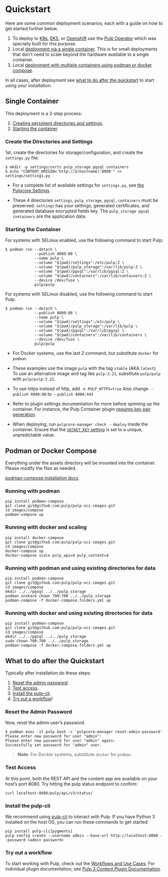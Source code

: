 # Quickstart

Here are some common deployment scenarios, each with a guide on how to get started further below.

1. To deploy to [K8s](https://kubernetes.io/),
   [EKS](https://docs.aws.amazon.com/eks/latest/userguide/what-is-eks.html), or
   [Openshift](https://www.redhat.com/en/technologies/cloud-computing/openshift) use the
   [Pulp Operator](https://docs.pulpproject.org/pulp_operator/quickstart/) which was specially built
   for this purpose.
2. Local [deployment via a single container](#single-container). This is for small deployments that
   don't need to scale beyond the hardware available to a single container.
3. Local [deployment with multiple containers using podman or docker compose](
   #podman-or-docker-compose).

In all cases, after deployment see
[what to do after the quickstart](#what-to-do-after-the-quickstart) to start using your installation.


## Single Container

This deployment is a 2-step process:

1. [Creating persistent directories and settings](#create-the-directories-and-settings).
2. [Starting the container](#starting-the-container)


### Create the Directories and Settings

1st, create the directories for storage/configuration, and create the `settings.py` file:

```
$ mkdir -p settings/certs pulp_storage pgsql containers
$ echo "CONTENT_ORIGIN='http://$(hostname):8080'" >> settings/settings.py
```

* For a complete list of available settings for `settings.py`, see [the Pulpcore Settings](https://docs.pulpproject.org/pulpcore/configuration/settings.html).

* These 4 directories `settings`, `pulp_storage`, `pgsql`, `containers` must be preserved. `settings`
  has your settings, generated certificates, and generated database encrypted fields key. The
  `pulp_storage pgsql containers` are the application data.


### Starting the Container

For systems with SELinux enabled, use the following command to start Pulp:

```
$ podman run --detach \
             --publish 8080:80 \
             --name pulp \
             --volume "$(pwd)/settings":/etc/pulp:Z \
             --volume "$(pwd)/pulp_storage":/var/lib/pulp:Z \
             --volume "$(pwd)/pgsql":/var/lib/pgsql:Z \
             --volume "$(pwd)/containers":/var/lib/containers:Z \
             --device /dev/fuse \
             pulp/pulp
```

For systems with SELinux disabled, use the following command to start Pulp:

```
$ podman run --detach \
             --publish 8080:80 \
             --name pulp \
             --volume "$(pwd)/settings":/etc/pulp \
             --volume "$(pwd)/pulp_storage":/var/lib/pulp \
             --volume "$(pwd)/pgsql":/var/lib/pgsql \
             --volume "$(pwd)/containers":/var/lib/containers \
             --device /dev/fuse \
             pulp/pulp
```

* For Docker systems, use the last 2 command, but substitute `docker` for `podman`.

* These examples use the image `pulp`  with the tag `stable` (AKA `latest`). To use an alternative image and tag like `pulp:3.21`, substitute `pulp/pulp` with `pulp/pulp:3.21`.

* To use https instead of http, add `-e PULP_HTTPS=true` Also change `--publish 8080:80` to `--publish 8080:443`

* Refer to plugin settings documentation for more before spinning up the container. For instance, the Pulp Container plugin [requires key pair generation](https://pulpproject.org/pulp_container/docs/admin/learn/authentication/).

* When deploying, run `pulpcore-manager check --deploy` inside the container. Ensure that the [`SECRET_KEY` setting](https://pulpproject.org/pulpcore/docs/admin/reference/settings/#secret_key) is set to a unique, unpredictable value.


## Podman or Docker Compose

Everything under the assets directory will be mounted into the container.
Please modify the files as needed.

[podman-compose installation docs](https://github.com/containers/podman-compose#installation).

### Running with podman

```shell
pip install podman-compose
git clone git@github.com:pulp/pulp-oci-images.git
cd images/compose
podman-compose up
```

### Running with docker and scaling

```shell
pip install docker-compose
git clone git@github.com:pulp/pulp-oci-images.git
cd images/compose
docker-compose up
docker-compose scale pulp_api=4 pulp_content=4
```

### Running with podman and using existing directories for data
```shell
pip install podman-compose
git clone git@github.com:pulp/pulp-oci-images.git
cd images/compose
mkdir ../../pgsql ../../pulp_storage
podman unshare chown 700:700 ../../pulp_storage
podman-compose -f docker-compose.folders.yml up
```

### Running with docker and using existing directories for data
```shell
pip install podman-compose
git clone git@github.com:pulp/pulp-oci-images.git
cd images/compose
mkdir ../../pgsql ../../pulp_storage
sudo chown 700:700 ../../pulp_storage
podman-compose -f docker-compose.folders.yml up
```



## What to do after the Quickstart

Typically after installation do these steps:

1. [Reset the admin password](#reset-the-admin-password).
2. [Test access](#test-access).
3. [Install the pulp-cli](#install-the-pulp-cli).
4. [Try out a workflow](#try-out-a-workflow)!


### Reset the Admin Password

Now, reset the admin user’s password.

```
$ podman exec -it pulp bash -c 'pulpcore-manager reset-admin-password'
Please enter new password for user "admin":
Please enter new password for user "admin" again:
Successfully set password for "admin" user.
```

> **Note**: For Docker systems, substitute `docker` for `podman`.


### Test Access

At this point, both the REST API and the content app are available on your host’s port 8080. Try hitting the pulp status endpoint to confirm:

```
curl localhost:8080/pulp/api/v3/status/
```


### Install the pulp-cli

We recommend using [pulp-cli](https://github.com/pulp/pulp-cli) to interact with Pulp. If you have Python 3 installed on the host OS, you can run these commands to get started:

```
pip install pulp-cli[pygments]
pulp config create --username admin --base-url http://localhost:8080 --password <admin password>
```


### Try out a workflow

To start working with Pulp, check out the [Workflows and Use Cases](https://docs.pulpproject.org/workflows/index.html). For individual plugin documentation, see [Pulp 3 Content Plugin Documentation](https://pulpproject.org/docs/#pulp-3-content-plugin-documentation).
